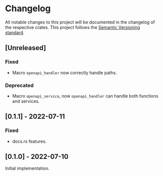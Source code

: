 # Changelog
All notable changes to this project will be documented in the changelog of the respective crates.
This project follows the [Semantic Versioning standard](https://semver.org/).


## [Unreleased]
### Fixed
 - Macro `openapi_handler` now correctly handle paths.

### Deprecated
 - Macro `openapi_service`, now `openapi_handler` can handle both functions and services.


## [0.1.1] - 2022-07-11
### Fixed
 - docs.rs features.


## [0.1.0] - 2022-07-10
Initial implementation.
